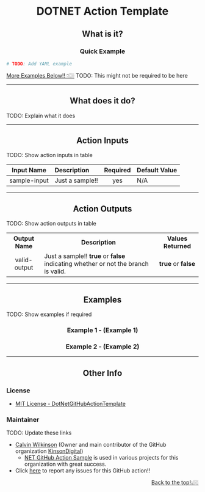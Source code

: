 <h1 align="center">

**DOTNET Action Template**<!--TODO: Update this-->
</h1>

<div align="center">

<div hidden>TODO: ADD BADGES HERE</div>

</div>


<div align="center">

<!--
    TODO: Update this and update link at the bottom that sends you back to here
-->
## **What is it?**
</div>


<!--TODO: Add simple description-->

<div align="center"><h3 style="font-weight:bold">Quick Example</h3></div>


```yaml
# TODO: Add YAML example
```

<div align="left">
<a href="#examples">More Examples Below!! 👇🏼</a> TODO: This might not be required to be here
</div>

---

<div align="center"><h2 style="font-weight:bold">What does it do?</h2></div>

TODO: Explain what it does

---

<div align="center">

## **Action Inputs**
</div>

TODO: Show action inputs in table

| Input Name | Description | Required | Default Value |
|---|:----|:---:|---|
| sample-input | Just a sample!! | yes | N/A |

---

<div align="center">

## **Action Outputs**
</div>

TODO: Show action outputs in table

<table align="center">
    <tr>
        <th>Output Name</th>
        <th>Description</th>
        <th>Values Returned</th>
    </tr>
    <tr align="center">
        <td>valid-output</td>
        <td align="left">Just a sample!! <span style="font-weight: bold">true</span> or <span style="font-weight: bold">false</span> indicating whether or not the branch is valid.</td>
        <td><span style="font-weight: bold">true</span> or <span style="font-weight: bold">false</span></td>
    </tr>
</table>

---

<div align="center" style="font-weight:bold">

## **Examples**
</div>

TODO: Show examples if required

<div align="center">

### **Example 1 - (Example 1)**
</div>

<div align="center">

### **Example 2 - (Example 2)**
</div>

---

<div align="center">

## **Other Info**
</div>

<div align="left">

### License

<!--TODO: Update this-->
- [MIT License - DotNetGitHubActionTemplate]()
</div>

<div align="left">

### Maintainer
</div>

TODO: Update these links

<!--TODO: Update all of these links-->
- [Calvin Wilkinson](https://github.com/CalvinWilkinson) (Owner and main contributor of the GitHub organization [KinsonDigital](https://github.com/KinsonDigital))
  - [NET GitHub Action Sample](https://github.com/KinsonDigital/DotNetGitHubActionTemplate) is used in various projects for this organization with great success.
- Click [here](https://github.com/KinsonDigital/DotNetGitHubActionTemplate/issues/new/choose) to report any issues for this GitHub action!!

<div align="right">
<a href="#what-is-it?">Back to the top!👆🏼</a>
</div>
